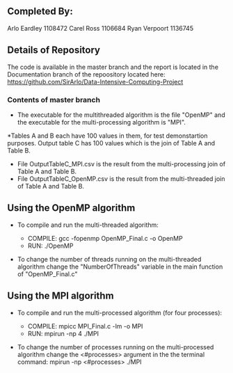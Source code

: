 ## Completed By:
Arlo Eardley 1108472
Carel Ross 1106684
Ryan Verpoort 1136745

## Details of Repository

The code is available in the master branch and the report is located in 
the Documentation branch of the repoository located here:
https://github.com/SirArlo/Data-Intensive-Computing-Project

### Contents of master branch
* The executable for the multithreaded algorithm is the file "OpenMP" and the executable for the multi-processing algorithm is "MPI".

*Tables A and B each have 100 values in them, for test demonstartion purposes. Output table C has 100 values which is the join of Table A and Table B.

* File OutputTableC_MPI.csv is the result from the multi-processing join of Table A and Table B.
* File OutputTableC_OpenMP.csv is the result from the multi-threaded join of Table A and Table B.

## Using the OpenMP algorithm

* To compile and run the multi-threaded algorithm: 
	* COMPILE: gcc -fopenmp OpenMP_Final.c -o OpenMP
	* RUN: ./OpenMP

* To change the number of threads running on the multi-threaded algorithm change the "NumberOfThreads" variable in the main function of "OpenMP_Final.c"

## Using the MPI algorithm

* To compile and run the multi-processed algorithm (for four processes):
	* COMPILE: mpicc MPI_Final.c -lm -o MPI
	* RUN: mpirun -np 4 ./MPI 

* To change the number of processes running on the multi-processed algorithm change the <#processes> argument in the the terminal command: mpirun -np <#processes> ./MPI




